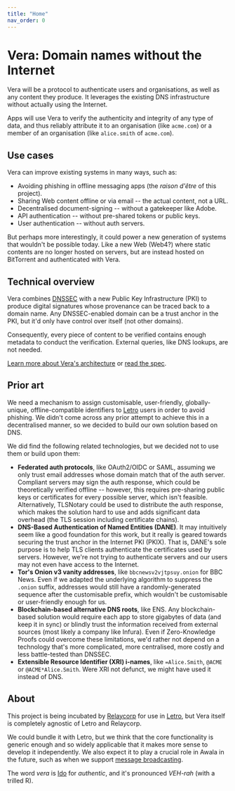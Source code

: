 ```yaml
---
title: "Home"
nav_order: 0
---
```


# Vera: Domain names without the Internet

Vera will be a protocol to authenticate users and organisations, as well as any content they produce. It leverages the existing DNS infrastructure without actually using the Internet.

Apps will use Vera to verify the authenticity and integrity of any type of data, and thus reliably attribute it to an organisation (like `acme.com`) or a member of an organisation (like `alice.smith` of `acme.com`).

## Use cases

Vera can improve existing systems in many ways, such as:

- Avoiding phishing in offline messaging apps (the _raison d'être_ of this project).
- Sharing Web content offline or via email -- the actual content, not a URL.
- Decentralised document-signing -- without a gatekeeper like Adobe.
- API authentication -- without pre-shared tokens or public keys.
- User authentication -- without auth servers.

But perhaps more interestingly, it could power a new generation of systems that wouldn't be possible today. Like a new Web (Web4?) where static contents are no longer hosted on servers, but are instead hosted on BitTorrent and authenticated with Vera.

## Technical overview

Vera combines [DNSSEC](https://www.icann.org/resources/pages/dnssec-what-is-it-why-important-2019-03-05-en) with a new Public Key Infrastructure (PKI) to produce digital signatures whose provenance can be traced back to a domain name. Any DNSSEC-enabled domain can be a trust anchor in the PKI, but it'd only have control over itself (not other domains).

Consequently, every piece of content to be verified contains enough metadata to conduct the verification. External queries, like DNS lookups, are not needed.

[Learn more about Vera's architecture](./architecture.md) or [read the spec](./spec.md).

## Prior art

We need a mechanism to assign customisable, user-friendly, globally-unique, offline-compatible identifiers to [Letro](https://letro.app/en/) users in order to avoid phishing. We didn't come across any prior attempt to achieve this in a decentralised manner, so we decided to build our own solution based on DNS.

We did find the following related technologies, but we decided not to use them or build upon them:

- **Federated auth protocols**, like OAuth2/OIDC or SAML, assuming we only trust email addresses whose domain match that of the auth server. Compliant servers may sign the auth response, which could be theoretically verified offline -- however, this requires pre-sharing public keys or certificates for every possible server, which isn't feasible. Alternatively, TLSNotary could be used to distribute the auth response, which makes the solution hard to use and adds significant data overhead (the TLS session including certificate chains).
- **DNS-Based Authentication of Named Entities (DANE)**. It may intuitively seem like a good foundation for this work, but it really is geared towards securing the trust anchor in the Internet PKI (PKIX). That is, DANE's sole purpose is to help TLS clients authenticate the certificates used by servers. However, we're not trying to authenticate servers and our users may not even have access to the Internet.
- **Tor's Onion v3 vanity addresses**, like `bbcnewsv2vjtpsuy.onion` for BBC News. Even if we adapted the underlying algorithm to suppress the `.onion` suffix, addresses would still have a randomly-generated sequence after the customisable prefix, which wouldn't be customisable or user-friendly enough for us.
- **Blockchain-based alternative DNS roots**, like ENS. Any blockchain-based solution would require each app to store gigabytes of data (and keep it in sync) or blindly trust the information received from external sources (most likely a company like Infura). Even if Zero-Knowledge Proofs could overcome these limitations, we'd rather not depend on a technology that's more complicated, more centralised, more costly and less battle-tested than DNSSEC.
- **Extensible Resource Identifier (XRI) i-names**, like `=Alice.Smith`, `@ACME` or `@ACME*Alice.Smith`. Were XRI not defunct, we might have used it instead of DNS.

## About

This project is being incubated by [Relaycorp](https://relaycorp.tech) for use in [Letro](https://letro.app/en/), but Vera itself is completely agnostic of Letro and Relaycorp.

We could bundle it with Letro, but we think that the core functionality is generic enough and so widely applicable that it makes more sense to develop it independently. We also expect it to play a crucial role in Awala in the future, such as when we support [message broadcasting](https://github.com/AwalaNetwork/specs/issues/43).

The word _vera_ is [Ido](https://www.idolinguo.org.uk/general.htm) for _authentic_, and it's pronounced _VEH-rah_ (with a trilled R).
